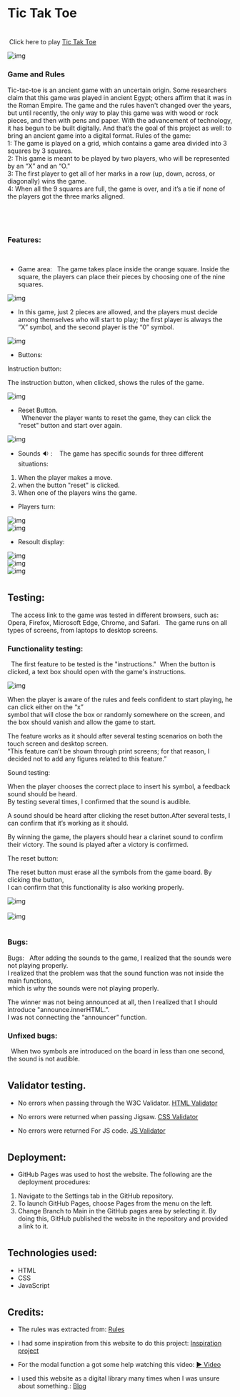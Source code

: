 # Tic Tak Toe 

#
 Click here to play [Tic Tak Toe](https://andreisanduta.github.io/Tic_Tac_toe/)  

<img src="assets/images/responsive.png" alt="img" title="HTMl1">

### Game and Rules 
Tic-tac-toe is an ancient game with an uncertain origin. Some researchers claim that this game was played in ancient Egypt; others affirm that it was in the Roman Empire. The game and the rules haven't changed over the years, but until recently, the only way to play this game was with wood or rock pieces, and then with pens and paper. With the advancement of technology, it has begun to be built digitally. And that’s the goal of this project as well: to bring an ancient game into a digital format.
Rules of the game: <br>
1: The game is played on a grid, which contains a game area divided into 3 squares by 3 squares. <br>
2: This game is meant to be played by two players, who will be represented by an “X” and an “O." <br>
3: The first player to get all of her marks in a row (up, down, across, or diagonally) wins the game. <br>
4: When all the 9 squares are full, the game is over, and it’s a tie if none of the players got the three marks aligned. <br>

#
 
### Features: 
 


* Game area:
 
The game takes place inside the orange square. Inside the square, the players can place their pieces by choosing one of the nine squares.

<img src="assets/images/game_area.png" alt="img" title="HTMl1"> <br>

* In this game, just 2 pieces are allowed, and the players must decide among themselves who will start to play; the first player is always the “X” symbol, and the second player is the “0” symbol.

<img src="assets/images/pieces.png" alt="img" title="HTMl1"> <br>

* Buttons: 

Instruction button: 

The instruction button, when clicked, shows the rules of the game.

<img src="assets/images/instructions.png" alt="img" title="HTMl1"> <br>

* Reset Button. <br>
 
Whenever the player wants to reset the game, they can click the "reset" button and start over again.

 <img src="assets/images/reset.png" alt="img" title="HTMl1"> <br>

 * Sounds 🔉 : 
 
The game has specific sounds for three different situations: <br>
1. When the player makes a move.
2.  when the button "reset" is clicked. 
3. When one of the players wins the game.

* Players turn: 

 <img src="assets/images/player_x.png" alt="img" title="HTMl1"> <br>  <img src="assets/images/player_o.png" alt="img" title="HTMl1"> <br>

* Resoult display:

<img src="assets/images/resoult_display.png" alt="img" title="HTMl1"> <br> <img src="assets/images/resoult_display2.png" alt="img" title="HTMl1"> <br> <img src="assets/images/tie.png" alt="img" title="HTMl1">

#

## Testing: 
 
The access link to the game was tested in different browsers, such as: Opera, Firefox, Microsoft Edge, Chrome, and Safari.
 
The game runs on all types of screens, from laptops to desktop screens.
 
### Functionality testing: 
 
The first feature to be tested is the "instructions."  When the button is clicked, a text box should open with the game's instructions. <br>

<img src="assets/images/instructions_text.png" alt="img" title="HTMl1"> <br>


When the player is aware of the rules and feels confident to start playing, he can click either on the “x” <br>
symbol that will close the box or randomly somewhere on the screen, and the box should vanish and allow the game to start.

The feature works as it should after several testing scenarios on both the touch screen and desktop screen. <br> 
“This feature can’t be shown through print screens; for that reason, I decided not to add any figures related to this feature.”

Sound testing: 

When the player chooses the correct place to insert his symbol, a feedback sound should be heard. <br>
 By testing several times, I confirmed that the sound is audible.

A sound should be heard after clicking the reset button.After several tests, I can confirm that it’s working as it should.

By winning the game, the players should hear a clarinet sound to confirm their victory. The sound is played after a victory is confirmed.

The reset button:

The reset button must erase all the symbols from the game board. By clicking the button, <br>
 I can confirm that this functionality is also working properly.

 <img src="assets/images/simulation1.png" alt="img" title="HTMl1"> <br> <br> <img src="assets/images/game_area.png" alt="img" title="HTMl1"> 

 #

 ### Bugs:

 Bugs:
 
After adding the sounds to the game, I realized that the sounds were not playing properly. <br>
I realized that the problem was that the sound function was not inside the main functions, <br>
which is why the sounds were not playing properly.

The winner was not being announced at all, then I realized that I should introduce "announce.innerHTML.”. <br>
I was not connecting the “announcer” function.
 
### Unfixed bugs: 
 
When two symbols are introduced on the board in less than one second, the sound is not audible.

#

## Validator testing. 

* No errors when passing through the W3C Validator. [HTML Validator](https://validator.w3.org/nu/?showimagereport=yes&doc=https%3A%2F%2Fandreisanduta.github.io%2FTic_Tac_toe%2F
)  

* No errors were returned when passing Jigsaw. [CSS Validator](https://jigsaw.w3.org/css-validator/validator?uri=https%3A%2F%2Fvalidator.w3.org%2Fnu%2F%3Fshowimagereport%3Dyes%26doc%3Dhttps%253A%252F%252Fandreisanduta.github.io%252FTic_Tac_toe%252F&profile=css3svg&usermedium=all&warning=1&vextwarning=&lang=en
)

* No errors were returned For JS code. [JS Validator](https://jshint.com/.)

#

## Deployment: <br>

* GitHub Pages was used to host the website. The following are the deployment procedures:
1. Navigate to the Settings tab in the GitHub repository.
2. To launch GitHub Pages, choose Pages from the menu on the left.
3. Change Branch to Main in the GitHub pages area by selecting it. By doing this, GitHub published the website in the repository and provided a link to it.

#

## Technologies used:
* HTML 
* CSS 
* JavaScript

#

## Credits:

* The rules was extracted from: [Rules](https://www.exploratorium.edu/brain_explorer/tictactoe.html)

* I had some inspiration from this website to do this project: [Inspiration project](https://dev.to/javascriptacademy/create-a-simple-tic-tac-toe-game-using-html-css-javascript-i4k)

* For the modal function a got some help watching this video: [▶️ Video](www.youtu.be/nAAZs9xLYQk)



* I used this website as a digital library many times when I was unsure about something.: [Blog](https://developer.mozilla.org/en-US/docs/Web/API/EventTarget/addEventListener/)

